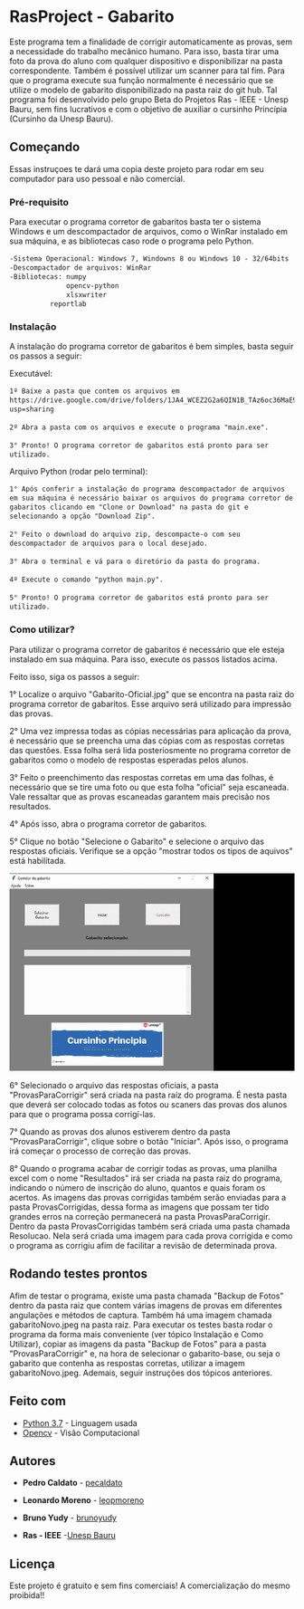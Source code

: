 # RasProject - Gabarito

Este programa tem a finalidade de corrigir automaticamente as provas, sem a necessidade do trabalho mecânico humano. Para isso, basta tirar uma foto da prova do aluno com qualquer dispositivo e disponibilizar na pasta correspondente. Também é possível utilizar um scanner para tal fim. Para que o programa execute sua função normalmente é necessário que se utilize o modelo de gabarito disponibilizado na pasta raiz do git hub.
Tal programa foi desenvolvido pelo grupo Beta do Projetos Ras - IEEE - Unesp Bauru, sem fins lucrativos e com o objetivo de auxiliar o cursinho Princípia (Cursinho da Unesp Bauru).

## Começando

Essas instruçoes te dará uma copia deste projeto para rodar em seu computador para uso pessoal e não comercial.

### Pré-requisito

Para executar o programa corretor de gabaritos basta ter o sistema Windows e um descompactador de arquivos, como o WinRar instalado em sua máquina, e as bibliotecas caso rode o programa pelo Python.

```
-Sistema Operacional: Windows 7, Windowns 8 ou Windows 10 - 32/64bits
-Descompactador de arquivos: WinRar
-Bibliotecas: numpy
              opencv-python
              xlsxwriter
	      reportlab

```

### Instalação

A instalação do programa corretor de gabaritos é bem simples, basta seguir os passos a seguir:

Executável:
```
1º Baixe a pasta que contem os arquivos em https://drive.google.com/drive/folders/1JA4_WCEZ2G2a6QIN1B_TAz6oc36MaE9N?usp=sharing

2º Abra a pasta com os arquivos e execute o programa "main.exe".

3° Pronto! O programa corretor de gabaritos está pronto para ser utilizado.
```

Arquivo Python (rodar pelo terminal):
```
1° Após conferir a instalação do programa descompactador de arquivos em sua máquina é necessário baixar os arquivos do programa corretor de gabaritos clicando em "Clone or Download" na pasta do git e selecionando a opção "Download Zip".

2° Feito o download do arquivo zip, descompacte-o com seu descompactador de arquivos para o local desejado.

3° Abra o terminal e vá para o diretório da pasta do programa.

4º Execute o comando "python main.py".

5° Pronto! O programa corretor de gabaritos está pronto para ser utilizado.
```

### Como utilizar?

Para utilizar o programa corretor de gabaritos é necessário que ele esteja instalado em sua máquina. Para isso, execute os passos listados acima.

Feito isso, siga os passos a seguir:

1° Localize o arquivo "Gabarito-Oficial.jpg" que se encontra na pasta raiz do programa corretor de gabaritos. Esse arquivo será utilizado para impressão das provas.

2° Uma vez impressa todas as cópias necessárias para aplicação da prova, é necessário que se preencha uma das cópias com as respostas corretas das questões. Essa folha será lida posteriosmente no programa corretor de gabaritos como o modelo de respostas esperadas pelos alunos.

3° Feito o preenchimento das respostas corretas em uma das folhas, é necessário que se tire uma foto ou que esta folha "oficial" seja escaneada. Vale ressaltar que as provas escaneadas garantem mais precisão nos resultados. 

4° Após isso, abra o programa corretor de gabaritos.

5° Clique no botão "Selecione o Gabarito" e selecione o arquivo das respostas oficiais. Verifique se a opção "mostrar todos os tipos de aquivos" está habilitada.

![](TutorialGift/ezgif.com-gif-maker.gif)


6° Selecionado o arquivo das respostas oficiais, a pasta "ProvasParaCorrigir" será criada na pasta raíz do programa. É nesta pasta que deverá ser colocado todas as fotos ou scaners das provas dos alunos para que o programa possa corrigí-las.

7° Quando as provas dos alunos estiverem dentro da pasta "ProvasParaCorrigir", clique sobre o botão "Iniciar". Após isso, o programa irá começar o processo de correção das provas.

8° Quando o programa acabar de corrigir todas as provas, uma planilha excel com o nome "Resultados" irá ser criada na pasta raiz do programa, indicando o número de inscrição do aluno, quantos e quais foram os acertos. As imagens das provas corrigidas também serão enviadas para a pasta ProvasCorrigidas, dessa forma as imagens que possam ter tido grandes erros na correção permanecerá na pasta ProvasParaCorrigir. Dentro da pasta ProvasCorrigidas também será criada uma pasta chamada Resolucao. Nela será criada uma imagem para cada prova corrigida e como o programa as corrigiu afim de facilitar a revisão de determinada prova.

## Rodando testes prontos

Afim de testar o programa, existe uma pasta chamada "Backup de Fotos" dentro da pasta raiz que contem várias imagens de provas em diferentes angulações e métodos de captura. Também há uma imagem chamada gabaritoNovo.jpeg na pasta raiz.
Para executar os testes basta rodar o programa da forma mais conveniente (ver tópico Instalação e Como Utilizar), copiar as imagens da pasta "Backup de Fotos" para a pasta "ProvasParaCorrigir" e, na hora de selecionar o gabarito-base, ou seja o gabarito que contenha as respostas corretas, utilizar a imagem gabaritoNovo.jpeg. Ademais, seguir instruções dos tópicos anteriores.

## Feito com

* [Python 3.7](https://www.python.org/) - Linguagem usada
* [Opencv](https://opencv.org/) - Visão Computacional

## Autores

* **Pedro Caldato** - [pecaldato](https://github.com/pecaldato)
* **Leonardo Moreno** - [leopmoreno](https://github.com/leopmoreno)
* **Bruno Yudy** - [brunoyudy](https://github.com/brunoyudy)

* **Ras - IEEE** -[Unesp Bauru](https://www.bauru.unesp.br/)

## Licença

Este projeto é gratuito e sem fins comerciais! A comercialização do mesmo proibida!!
